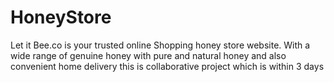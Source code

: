 # HoneyStore
  Let it Bee.co is your trusted online Shopping honey store website.
  With a wide range of genuine honey with pure and natural honey and also convenient home delivery
  this is collaborative project which is within 3 days
 <h1 href="https://honeystore1.netlify.app"/>

                       
